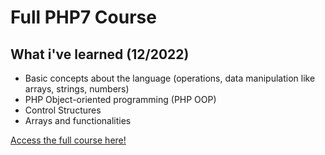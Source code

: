 # Full PHP7 Course


## What i've learned (12/2022)
  - Basic concepts about the language (operations, data manipulation like arrays, strings, numbers)
  - PHP Object-oriented programming (PHP OOP)
  - Control Structures
  - Arrays and functionalities


[Access the full course here!](https://www.udemy.com/course/php-7-completo/)

